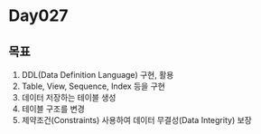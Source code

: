 # Day027

## 목표

1. DDL(Data Definition Language) 구현, 활용
2. Table, View, Sequence, Index 등을 구현
3. 데이터 저장하는 테이블 생성
4. 테이블 구조를 변경
5. 제약조건(Constraints) 사용하여 데이터 무결성(Data Integrity) 보장